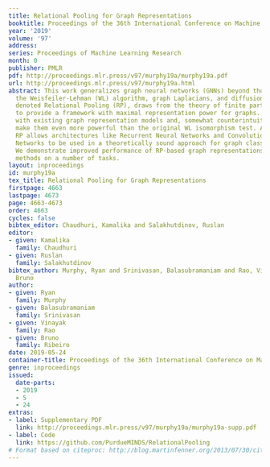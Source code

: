 ```yaml
---
title: Relational Pooling for Graph Representations
booktitle: Proceedings of the 36th International Conference on Machine Learning
year: '2019'
volume: '97'
address: 
series: Proceedings of Machine Learning Research
month: 0
publisher: PMLR
pdf: http://proceedings.mlr.press/v97/murphy19a/murphy19a.pdf
url: http://proceedings.mlr.press/v97/murphy19a.html
abstract: This work generalizes graph neural networks (GNNs) beyond those based on
  the Weisfeiler-Lehman (WL) algorithm, graph Laplacians, and diffusions. Our approach,
  denoted Relational Pooling (RP), draws from the theory of finite partial exchangeability
  to provide a framework with maximal representation power for graphs. RP can work
  with existing graph representation models and, somewhat counterintuitively, can
  make them even more powerful than the original WL isomorphism test. Additionally,
  RP allows architectures like Recurrent Neural Networks and Convolutional Neural
  Networks to be used in a theoretically sound approach for graph classification.
  We demonstrate improved performance of RP-based graph representations over state-of-the-art
  methods on a number of tasks.
layout: inproceedings
id: murphy19a
tex_title: Relational Pooling for Graph Representations
firstpage: 4663
lastpage: 4673
page: 4663-4673
order: 4663
cycles: false
bibtex_editor: Chaudhuri, Kamalika and Salakhutdinov, Ruslan
editor:
- given: Kamalika
  family: Chaudhuri
- given: Ruslan
  family: Salakhutdinov
bibtex_author: Murphy, Ryan and Srinivasan, Balasubramaniam and Rao, Vinayak and Ribeiro,
  Bruno
author:
- given: Ryan
  family: Murphy
- given: Balasubramaniam
  family: Srinivasan
- given: Vinayak
  family: Rao
- given: Bruno
  family: Ribeiro
date: 2019-05-24
container-title: Proceedings of the 36th International Conference on Machine Learning
genre: inproceedings
issued:
  date-parts:
  - 2019
  - 5
  - 24
extras:
- label: Supplementary PDF
  link: http://proceedings.mlr.press/v97/murphy19a/murphy19a-supp.pdf
- label: Code
  link: https://github.com/PurdueMINDS/RelationalPooling
# Format based on citeproc: http://blog.martinfenner.org/2013/07/30/citeproc-yaml-for-bibliographies/
---
```

